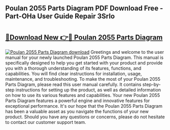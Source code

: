 ## Poulan 2055 Parts Diagram PDF Download Free - Part-OHa User Guide Repair 3SrIo

# <h2><a href="http://dfm9in7.blite.top/?on=Poulan+2055+Parts+Diagram">🔗Download New 👉🔴 Poulan 2055 Parts Diagram</a></h2>

[![Poulan 2055 Parts Diagram download](https://i.imgur.com/lujVjoI.png)](http://dfm9in7.blite.top/?on=Poulan+2055+Parts+Diagram)
Greetings and welcome to the user manual for your newly launched Poulan 2055 Parts Diagram. This manual is specifically designed to help you get started with your product and provide you with a thorough understanding of its features, functions, and capabilities. You will find clear instructions for installation, usage, maintenance, and troubleshooting. To make the most of your Poulan 2055 Parts Diagram, please read this user manual carefully. It contains step-by-step instructions for setting up the product, as well as detailed information on how to use its various features and capabilities. Your new Poulan 2055 Parts Diagram features a powerful engine and innovative features for exceptional performance. It's our hope that the Poulan 2055 Parts Diagram has been a valuable asset as you navigate the functions of your new product. Should you have any questions or concerns, please do not hesitate to contact our customer support team.
